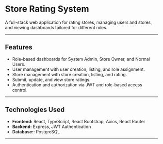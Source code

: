 # Store Rating System

A full-stack web application for rating stores, managing users and stores, and viewing dashboards tailored for different roles.

---

## Features

- Role-based dashboards for System Admin, Store Owner, and Normal Users.
- User management with user creation, listing, and role assignment.
- Store management with store creation, listing, and rating.
- Submit, update, and view store ratings.
- Authentication and authorization via JWT and role-based access control.

---

## Technologies Used

- **Frontend:** React, TypeScript, React Bootstrap, Axios, React Router  
- **Backend:** Express, JWT Authentication  
- **Database::** PostgreSQL
---


